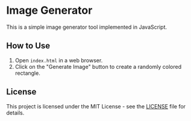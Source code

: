 # Image Generator

This is a simple image generator tool implemented in JavaScript.

## How to Use

1. Open `index.html` in a web browser.
2. Click on the "Generate Image" button to create a randomly colored rectangle.

## License

This project is licensed under the MIT License - see the [LICENSE](LICENSE) file for details.
